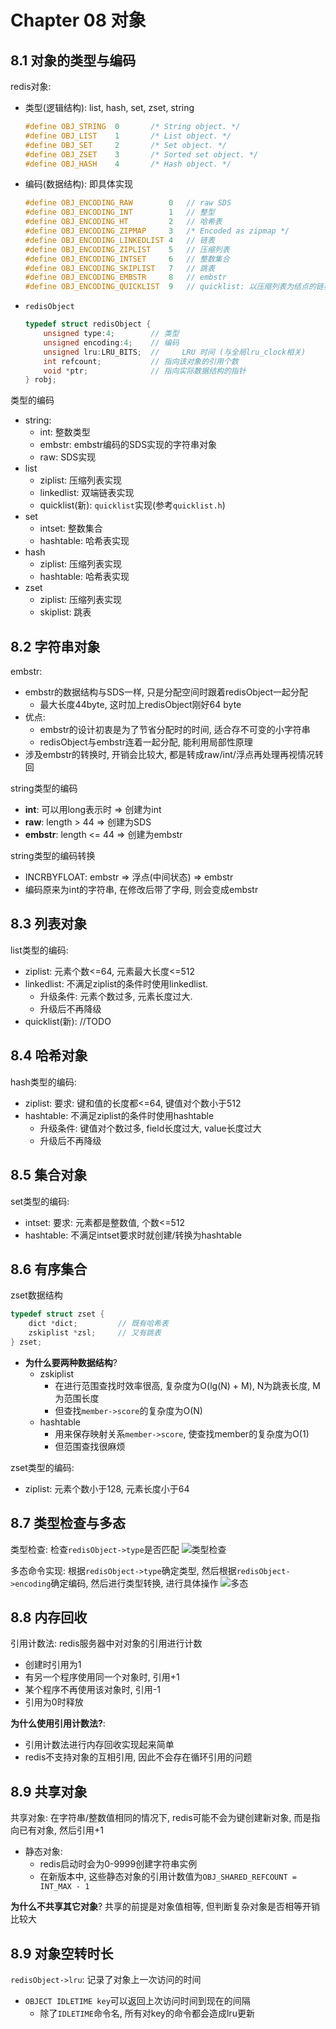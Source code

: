 # Chapter 08 对象

## 8.1 对象的类型与编码

redis对象:
- 类型(逻辑结构): list, hash, set, zset, string
    ```c++
    #define OBJ_STRING  0       /* String object. */
    #define OBJ_LIST    1       /* List object. */
    #define OBJ_SET     2       /* Set object. */
    #define OBJ_ZSET    3       /* Sorted set object. */
    #define OBJ_HASH    4       /* Hash object. */
    ```
- 编码(数据结构): 即具体实现
    ```c++
    #define OBJ_ENCODING_RAW        0   // raw SDS
    #define OBJ_ENCODING_INT        1   // 整型
    #define OBJ_ENCODING_HT         2   // 哈希表
    #define OBJ_ENCODING_ZIPMAP     3   /* Encoded as zipmap */
    #define OBJ_ENCODING_LINKEDLIST 4   // 链表
    #define OBJ_ENCODING_ZIPLIST    5   // 压缩列表
    #define OBJ_ENCODING_INTSET     6   // 整数集合
    #define OBJ_ENCODING_SKIPLIST   7   // 跳表
    #define OBJ_ENCODING_EMBSTR     8   // embstr
    #define OBJ_ENCODING_QUICKLIST  9   // quicklist: 以压缩列表为结点的链表
    ```
- `redisObject`
    ```cpp
    typedef struct redisObject {
        unsigned type:4;        // 类型
        unsigned encoding:4;    // 编码
        unsigned lru:LRU_BITS;  //     LRU 时间 (与全局lru_clock相关)
        int refcount;           // 指向该对象的引用个数
        void *ptr;              // 指向实际数据结构的指针
    } robj;
    ```

类型的编码
- string:
    - int: 整数类型
    - embstr: embstr编码的SDS实现的字符串对象
    - raw: SDS实现
- list
    - ziplist: 压缩列表实现
    - linkedlist: 双端链表实现
    - quicklist(新): `quicklist`实现(参考`quicklist.h`)
- set
    - intset: 整数集合
    - hashtable: 哈希表实现
- hash
    - ziplist: 压缩列表实现
    - hashtable: 哈希表实现
- zset
    - ziplist: 压缩列表实现
    - skiplist: 跳表


## 8.2 字符串对象

embstr:
- embstr的数据结构与SDS一样, 只是分配空间时跟着redisObject一起分配
    - 最大长度44byte, 这时加上redisObject刚好64 byte
- 优点:
    - embstr的设计初衷是为了节省分配时的时间, 适合存不可变的小字符串
    - redisObject与embstr连着一起分配, 能利用局部性原理
- 涉及embstr的转换时, 开销会比较大, 都是转成raw/int/浮点再处理再视情况转回

string类型的编码
- **int**: 可以用long表示时 => 创建为int
- **raw**: length > 44 => 创建为SDS
- **embstr**: length <= 44  => 创建为embstr
    
string类型的编码转换
- INCRBYFLOAT: embstr => 浮点(中间状态) => embstr
- 编码原来为int的字符串, 在修改后带了字母, 则会变成embstr


## 8.3 列表对象

list类型的编码:
- ziplist: 元素个数<=64, 元素最大长度<=512
- linkedlist: 不满足ziplist的条件时使用linkedlist. 
    - 升级条件: 元素个数过多, 元素长度过大. 
    - 升级后不再降级
- quicklist(新): //TODO


## 8.4 哈希对象

hash类型的编码:
- ziplist: 要求: 键和值的长度都<=64, 键值对个数小于512
- hashtable: 不满足ziplist的条件时使用hashtable
    - 升级条件: 键值对个数过多, field长度过大, value长度过大
    - 升级后不再降级


## 8.5 集合对象

set类型的编码:
- intset: 要求: 元素都是整数值, 个数<=512
- hashtable: 不满足intset要求时就创建/转换为hashtable


## 8.6 有序集合

zset数据结构
```cpp
typedef struct zset {
    dict *dict;         // 既有哈希表
    zskiplist *zsl;     // 又有跳表
} zset;
```
- **为什么要两种数据结构**?
    - zskiplist
        - 在进行范围查找时效率很高, 复杂度为O(lg(N) + M), N为跳表长度, M为范围长度
        - 但查找`member->score`的复杂度为O(N)
    - hashtable
        - 用来保存映射关系`member->score`, 使查找member的复杂度为O(1)
        - 但范围查找很麻烦

zset类型的编码:
- ziplist: 元素个数小于128, 元素长度小于64


## 8.7 类型检查与多态

类型检查: 检查`redisObject->type`是否匹配
![类型检查](./resources/ch08-robj-type-check.png)

多态命令实现: 根据`redisObject->type`确定类型, 然后根据`redisObject->encoding`确定编码, 然后进行类型转换, 进行具体操作
![多态](./resources/ch08-robj-polymorphic.png)


## 8.8 内存回收

引用计数法: redis服务器中对对象的引用进行计数
- 创建时引用为1
- 有另一个程序使用同一个对象时, 引用+1
- 某个程序不再使用该对象时, 引用-1
- 引用为0时释放

**为什么使用引用计数法?**: 
- 引用计数法进行内存回收实现起来简单
- redis不支持对象的互相引用, 因此不会存在循环引用的问题

## 8.9 共享对象

共享对象: 在字符串/整数值相同的情况下, redis可能不会为键创建新对象, 而是指向已有对象, 然后引用+1
- 静态对象: 
    - redis启动时会为0-9999创建字符串实例
    - 在新版本中, 这些静态对象的引用计数值为`OBJ_SHARED_REFCOUNT = INT_MAX - 1`

**为什么不共享其它对象**? 共享的前提是对象值相等, 但判断复杂对象是否相等开销比较大

## 8.9 对象空转时长

`redisObject->lru`: 记录了对象上一次访问的时间
- `OBJECT IDLETIME key`可以返回上次访问时间到现在的间隔
    - 除了`IDLETIME`命令名, 所有对key的命令都会造成lru更新
